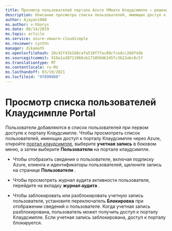 ```yaml
---
title: Просмотр пользователей портала Azure VMware Клаудсимпле — решение VMware для Azure от Клаудсимпле
description: Описание просмотра списка пользователей, имеющих доступ к Клаудсимпле порталу с помощью портал Azure
author: Ajayan1008
ms.author: v-hborys
ms.date: 08/14/2019
ms.topic: article
ms.service: azure-vmware-cloudsimple
ms.reviewer: cynthn
manager: dikamath
ms.openlocfilehash: 20c42f41b168cafa510f7fac80cfcedcc260f4db
ms.sourcegitcommit: 910a1a38711966cb171050db245fc3b22abc8c5f
ms.translationtype: MT
ms.contentlocale: ru-RU
ms.lasthandoff: 03/19/2021
ms.locfileid: "97899088"
---
```

# <a name="view-the-list-of-cloudsimple-portal-users"></a>Просмотр списка пользователей Клаудсимпле Portal

Пользователи добавляются в список пользователей при первом доступе к порталу Клаудсимпле. Чтобы просмотреть список пользователей, имеющих доступ к порталу Клаудсимпле через Azure, откройте [портал клаудсимпле](access-cloudsimple-portal.md), выберите **учетная запись** в боковом меню, а затем выберите **Пользователи** на портале клаудсимпле.

* Чтобы отобразить сведения о пользователе, включая подписку Azure, клиента и идентификаторы пользователей, щелкните запись на странице **Пользователи** .

* Чтобы просмотреть журнал аудита активности пользователя, перейдите на вкладку **журнал аудита** .
* Чтобы заблокировать или разблокировать учетную запись пользователя, установите переключатель **Блокировка** при отображении сведений о пользователе. Когда учетная запись разблокирована, пользователь может получить доступ к порталу Клаудсимпле. Если учетная запись заблокирована, доступ к порталу блокируется.
